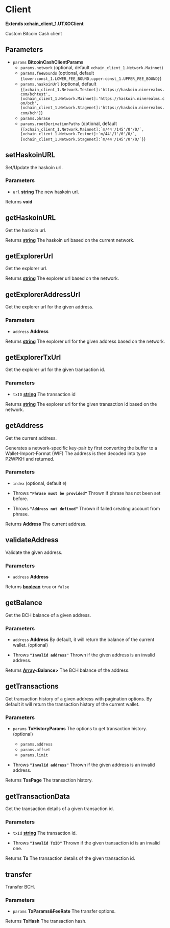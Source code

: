 # Client

**Extends xchain_client_1.UTXOClient**

Custom Bitcoin Cash client

## Parameters

-   `params` **BitcoinCashClientParams** 
    -   `params.network`   (optional, default `xchain_client_1.Network.Mainnet`)
    -   `params.feeBounds`   (optional, default `{lower:const_1.LOWER_FEE_BOUND,upper:const_1.UPPER_FEE_BOUND}`)
    -   `params.haskoinUrl`   (optional, default `{[xchain_client_1.Network.Testnet]:'https://haskoin.ninerealms.com/bchtest',[xchain_client_1.Network.Mainnet]:'https://haskoin.ninerealms.com/bch',[xchain_client_1.Network.Stagenet]:'https://haskoin.ninerealms.com/bch'}`)
    -   `params.phrase`  
    -   `params.rootDerivationPaths`   (optional, default ``{[xchain_client_1.Network.Mainnet]:`m/44'/145'/0'/0/`,[xchain_client_1.Network.Testnet]:`m/44'/1'/0'/0/`,[xchain_client_1.Network.Stagenet]:`m/44'/145'/0'/0/`}``)

## setHaskoinURL

Set/Update the haskoin url.

### Parameters

-   `url` **[string][1]** The new haskoin url.

Returns **void** 

## getHaskoinURL

Get the haskoin url.

Returns **[string][1]** The haskoin url based on the current network.

## getExplorerUrl

Get the explorer url.

Returns **[string][1]** The explorer url based on the network.

## getExplorerAddressUrl

Get the explorer url for the given address.

### Parameters

-   `address` **Address** 

Returns **[string][1]** The explorer url for the given address based on the network.

## getExplorerTxUrl

Get the explorer url for the given transaction id.

### Parameters

-   `txID` **[string][1]** The transaction id

Returns **[string][1]** The explorer url for the given transaction id based on the network.

## getAddress

Get the current address.

Generates a network-specific key-pair by first converting the buffer to a Wallet-Import-Format (WIF)
The address is then decoded into type P2WPKH and returned.

### Parameters

-   `index`   (optional, default `0`)


-   Throws **`"Phrase must be provided"`** Thrown if phrase has not been set before.
-   Throws **`"Address not defined"`** Thrown if failed creating account from phrase.

Returns **Address** The current address.

## validateAddress

Validate the given address.

### Parameters

-   `address` **Address** 

Returns **[boolean][2]** `true` or `false`

## getBalance

Get the BCH balance of a given address.

### Parameters

-   `address` **Address** By default, it will return the balance of the current wallet. (optional)


-   Throws **`"Invalid address"`** Thrown if the given address is an invalid address.

Returns **[Array][3]&lt;Balance>** The BCH balance of the address.

## getTransactions

Get transaction history of a given address with pagination options.
By default it will return the transaction history of the current wallet.

### Parameters

-   `params` **TxHistoryParams** The options to get transaction history. (optional)
    -   `params.address`  
    -   `params.offset`  
    -   `params.limit`  


-   Throws **`"Invalid address"`** Thrown if the given address is an invalid address.

Returns **TxsPage** The transaction history.

## getTransactionData

Get the transaction details of a given transaction id.

### Parameters

-   `txId` **[string][1]** The transaction id.


-   Throws **`"Invalid TxID"`** Thrown if the given transaction id is an invalid one.

Returns **Tx** The transaction details of the given transaction id.

## transfer

Transfer BCH.

### Parameters

-   `params` **TxParams&FeeRate** The transfer options.

Returns **TxHash** The transaction hash.

[1]: https://developer.mozilla.org/docs/Web/JavaScript/Reference/Global_Objects/String

[2]: https://developer.mozilla.org/docs/Web/JavaScript/Reference/Global_Objects/Boolean

[3]: https://developer.mozilla.org/docs/Web/JavaScript/Reference/Global_Objects/Array
